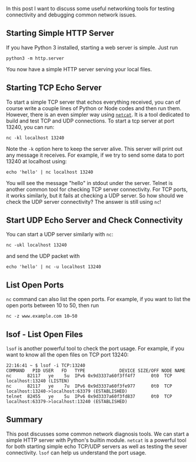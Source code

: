In this post I want to discuss some useful networking tools for testing connectivity and debugging common network issues.

## Starting Simple HTTP Server
If you have Python 3 installed, starting a web server is simple. Just run

```shell
python3 -m http.server
```
You now have a simple HTTP server serving your local files.


## Starting TCP Echo Server
To start a simple TCP server that echos everything received, you can of course write a couple lines of Python or Node codes and then run them. However, there is an even simpler way using [``netcat``](http://www.tutorialspoint.com/unix_commands/nc.htm). It is a tool dedicated to build and test TCP and UDP connections. To start a tcp server at port 13240, you can run:

```shell
nc -kl localhost 13240
```

Note the `-k` option here to keep the server alive. This server will print out any message it receives. For example, if we try to send some data to port 13240 at localhost using:

```shell
echo 'hello' | nc localhost 13240
```

You will see the message "hello" in stdout under the server. Telnet is another common tool for checking TCP server connectivity. For TCP ports, it works similarly, but it fails at checking a UDP server. So how should we check the UDP server connectivity? The answer is still using `nc`!

## Start UDP Echo Server and Check Connectivity
You can start a UDP server similarly with `nc`:

```shell
nc -ukl localhost 13240
```

and send the UDP packet with

```shell
echo 'hello' | nc -u localhost 13240
```

## List Open Ports
``nc`` command can also list the open ports. For example, if you want to list the open ports between 10 to 50, then run

```shell
nc -z www.example.com 10–50
```

## lsof - List Open Files
`lsof` is another powerful tool to check the port usage. For example, if you want to know all the open files on TCP port 13240:

```shell
22:16:41 ~ $ lsof -i TCP:13240
COMMAND   PID USER   FD   TYPE             DEVICE SIZE/OFF NODE NAME
nc      82117   ye    5u  IPv6 0x9d3337a60f3ff4f7      0t0  TCP localhost:13240 (LISTEN)
nc      82117   ye    7u  IPv6 0x9d3337a60f3fe977      0t0  TCP localhost:13240->localhost:63379 (ESTABLISHED)
telnet  82455   ye    5u  IPv6 0x9d3337a60f3fd837      0t0  TCP localhost:63379->localhost:13240 (ESTABLISHED)
```

## Summary
This post discusses some common network diagnosis tools. We can start a simple HTTP server with Python's builtin module. `netcat` is a powerful tool for both starting simple echo TCP/UDP servers as well as testing the sever connectivity. `lsof` can help us understand the port usage.